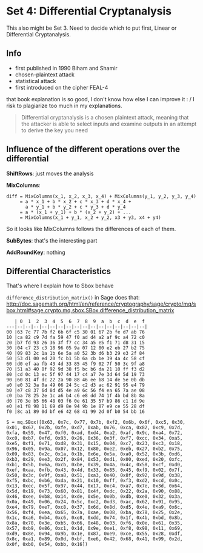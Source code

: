 # Set 4: Differential Cryptanalysis

This also might be Set 3. Need to decide which to put first, Linear or Differential Cryptanalysis.

## Info

* first published in 1990 Biham and Shamir
* chosen-plaintext attack
* statistical attack
* first introduced on the cipher FEAL-4

that book explanation is so good, I don't know how else I can improve it : / I risk to plagiarize too much in my explanations.

>Differential cryptanalysis is a chosen plaintext attack, meaning that the attacker is able to select inputs and examine outputs in an attempt to derive the key you need 

## Influence of the different operations over the differential

**ShiftRows**: just moves the analysis

**MixColumns**:

```
diff = MixColumns(x_1, x_2, x_3, x_4) + MixColumns(y_1, y_2, y_3, y_4)
     = a * x_1 + b * x_2 + c * x_3 + d * x_4 +
       a * y_1 + b * y_2 + c * y_3 + d * y_4
     = a * (x_1 + y_1) + b * (x_2 + y_2) + ...
	 = MixColumns(x_1 + y_1, x_2 + y_2, x3 + y3, x4 + y4)
```

So it looks like MixColumns follows the differences of each of them.

**SubBytes**: that's the interesting part

**AddRoundKey**: nothing

## Differential Characteristics

That's where I explain how to Sbox behave

`difference_distribution_matrix()` in Sage does that: http://doc.sagemath.org/html/en/reference/cryptography/sage/crypto/mq/sbox.html#sage.crypto.mq.sbox.SBox.difference_distribution_matrix

```
   | 0  1  2  3  4  5  6  7  8  9  a  b  c  d  e  f
---|--|--|--|--|--|--|--|--|--|--|--|--|--|--|--|--|
00 |63 7c 77 7b f2 6b 6f c5 30 01 67 2b fe d7 ab 76
10 |ca 82 c9 7d fa 59 47 f0 ad d4 a2 af 9c a4 72 c0
20 |b7 fd 93 26 36 3f f7 cc 34 a5 e5 f1 71 d8 31 15
30 |04 c7 23 c3 18 96 05 9a 07 12 80 e2 eb 27 b2 75
40 |09 83 2c 1a 1b 6e 5a a0 52 3b d6 b3 29 e3 2f 84
50 |53 d1 00 ed 20 fc b1 5b 6a cb be 39 4a 4c 58 cf
60 |d0 ef aa fb 43 4d 33 85 45 f9 02 7f 50 3c 9f a8
70 |51 a3 40 8f 92 9d 38 f5 bc b6 da 21 10 ff f3 d2
80 |cd 0c 13 ec 5f 97 44 17 c4 a7 7e 3d 64 5d 19 73
90 |60 81 4f dc 22 2a 90 88 46 ee b8 14 de 5e 0b db
a0 |e0 32 3a 0a 49 06 24 5c c2 d3 ac 62 91 95 e4 79
b0 |e7 c8 37 6d 8d d5 4e a9 6c 56 f4 ea 65 7a ae 08
c0 |ba 78 25 2e 1c a6 b4 c6 e8 dd 74 1f 4b bd 8b 8a
d0 |70 3e b5 66 48 03 f6 0e 61 35 57 b9 86 c1 1d 9e
e0 |e1 f8 98 11 69 d9 8e 94 9b 1e 87 e9 ce 55 28 df
f0 |8c a1 89 0d bf e6 42 68 41 99 2d 0f b0 54 bb 16
```

```
S = mq.SBox([0x63, 0x7c, 0x77, 0x7b, 0xf2, 0x6b, 0x6f, 0xc5, 0x30, 0x01, 0x67, 0x2b, 0xfe, 0xd7, 0xab, 0x76, 0xca, 0x82, 0xc9, 0x7d, 0xfa, 0x59, 0x47, 0xf0, 0xad, 0xd4, 0xa2, 0xaf, 0x9c, 0xa4, 0x72, 0xc0, 0xb7, 0xfd, 0x93, 0x26, 0x36, 0x3f, 0xf7, 0xcc, 0x34, 0xa5, 0xe5, 0xf1, 0x71, 0xd8, 0x31, 0x15, 0x04, 0xc7, 0x23, 0xc3, 0x18, 0x96, 0x05, 0x9a, 0x07, 0x12, 0x80, 0xe2, 0xeb, 0x27, 0xb2, 0x75, 0x09, 0x83, 0x2c, 0x1a, 0x1b, 0x6e, 0x5a, 0xa0, 0x52, 0x3b, 0xd6, 0xb3, 0x29, 0xe3, 0x2f, 0x84, 0x53, 0xd1, 0x00, 0xed, 0x20, 0xfc, 0xb1, 0x5b, 0x6a, 0xcb, 0xbe, 0x39, 0x4a, 0x4c, 0x58, 0xcf, 0xd0, 0xef, 0xaa, 0xfb, 0x43, 0x4d, 0x33, 0x85, 0x45, 0xf9, 0x02, 0x7f, 0x50, 0x3c, 0x9f, 0xa8, 0x51, 0xa3, 0x40, 0x8f, 0x92, 0x9d, 0x38, 0xf5, 0xbc, 0xb6, 0xda, 0x21, 0x10, 0xff, 0xf3, 0xd2, 0xcd, 0x0c, 0x13, 0xec, 0x5f, 0x97, 0x44, 0x17, 0xc4, 0xa7, 0x7e, 0x3d, 0x64, 0x5d, 0x19, 0x73, 0x60, 0x81, 0x4f, 0xdc, 0x22, 0x2a, 0x90, 0x88, 0x46, 0xee, 0xb8, 0x14, 0xde, 0x5e, 0x0b, 0xdb, 0xe0, 0x32, 0x3a, 0x0a, 0x49, 0x06, 0x24, 0x5c, 0xc2, 0xd3, 0xac, 0x62, 0x91, 0x95, 0xe4, 0x79, 0xe7, 0xc8, 0x37, 0x6d, 0x8d, 0xd5, 0x4e, 0xa9, 0x6c, 0x56, 0xf4, 0xea, 0x65, 0x7a, 0xae, 0x08, 0xba, 0x78, 0x25, 0x2e, 0x1c, 0xa6, 0xb4, 0xc6, 0xe8, 0xdd, 0x74, 0x1f, 0x4b, 0xbd, 0x8b, 0x8a, 0x70, 0x3e, 0xb5, 0x66, 0x48, 0x03, 0xf6, 0x0e, 0x61, 0x35, 0x57, 0xb9, 0x86, 0xc1, 0x1d, 0x9e, 0xe1, 0xf8, 0x98, 0x11, 0x69, 0xd9, 0x8e, 0x94, 0x9b, 0x1e, 0x87, 0xe9, 0xce, 0x55, 0x28, 0xdf, 0x8c, 0xa1, 0x89, 0x0d, 0xbf, 0xe6, 0x42, 0x68, 0x41, 0x99, 0x2d, 0x0f, 0xb0, 0x54, 0xbb, 0x16])
```
